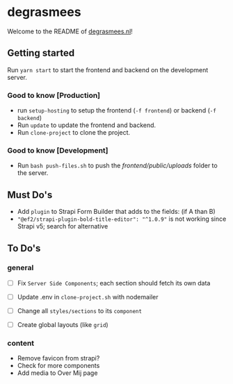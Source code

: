 # degrasmees
Welcome to the README of [degrasmees.nl](https://degrasmees.nl)!


## Getting started
Run `yarn start` to start the frontend and backend on the development server.

### Good to know [Production]
- run `setup-hosting` to setup the frontend (`-f frontend`) or backend (`-f backend`)
- Run `update` to update the frontend and backend.
- Run `clone-project` to clone the project.

### Good to know [Development]
- Run `bash push-files.sh` to push the _frontend/public/uploads_ folder to the server.

## Must Do's
- Add `plugin` to Strapi Form Builder that adds to the fields: (if A than B)
- `"@ef2/strapi-plugin-bold-title-editor": "^1.0.9"` is not working since Strapi v5; search for alternative

## To Do's 
### general
- [ ] Fix `Server Side Components`; each section should fetch its own data
- [ ] Update .env in `clone-project.sh` with nodemailer
- [ ] Change all `styles/sections` to its `component`
- [ ] Create global layouts (like `grid`)



### content
- Remove favicon from strapi?
- Check for more components
- Add media to Over Mij page
